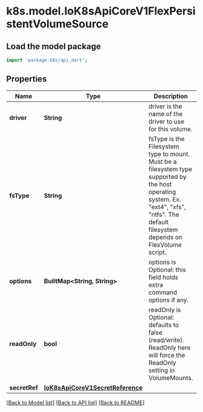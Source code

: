 # k8s.model.IoK8sApiCoreV1FlexPersistentVolumeSource

## Load the model package
```dart
import 'package:k8s/api.dart';
```

## Properties
Name | Type | Description | Notes
------------ | ------------- | ------------- | -------------
**driver** | **String** | driver is the name of the driver to use for this volume. | 
**fsType** | **String** | fsType is the Filesystem type to mount. Must be a filesystem type supported by the host operating system. Ex. \"ext4\", \"xfs\", \"ntfs\". The default filesystem depends on FlexVolume script. | [optional] 
**options** | **BuiltMap&lt;String, String&gt;** | options is Optional: this field holds extra command options if any. | [optional] 
**readOnly** | **bool** | readOnly is Optional: defaults to false (read/write). ReadOnly here will force the ReadOnly setting in VolumeMounts. | [optional] 
**secretRef** | [**IoK8sApiCoreV1SecretReference**](IoK8sApiCoreV1SecretReference.md) |  | [optional] 

[[Back to Model list]](../README.md#documentation-for-models) [[Back to API list]](../README.md#documentation-for-api-endpoints) [[Back to README]](../README.md)


